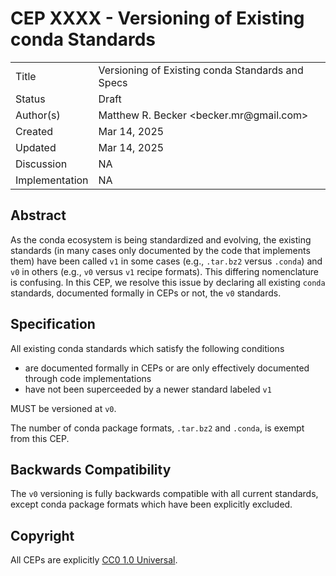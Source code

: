 # CEP XXXX - Versioning of Existing conda Standards

<table>
<tr><td> Title </td><td> Versioning of Existing conda Standards and Specs
<tr><td> Status </td><td> Draft  </td></tr>
<tr><td> Author(s) </td><td> Matthew R. Becker &lt;becker.mr@gmail.com&gt;</td></tr>
<tr><td> Created </td><td> Mar 14, 2025</td></tr>
<tr><td> Updated </td><td> Mar 14, 2025</td></tr>
<tr><td> Discussion </td><td> NA </td></tr>
<tr><td> Implementation </td><td> NA </td></tr>
</table>

## Abstract

As the conda ecosystem is being standardized and evolving, the existing standards 
(in many cases only documented by the code that implements them) have been called 
`v1` in some cases (e.g., `.tar.bz2` versus `.conda`) and `v0` in others (e.g., `v0` versus `v1` recipe formats). 
This differing nomenclature is confusing. In this CEP, we resolve this issue by declaring all existing `conda` 
standards, documented formally in CEPs or not, the `v0` standards.

## Specification

All existing conda standards which satisfy the following conditions

- are documented formally in CEPs or are only effectively documented through code implementations
- have not been superceeded by a newer standard labeled `v1`

MUST be versioned at `v0`. 

The number of conda package formats, `.tar.bz2` and `.conda`, is exempt from this CEP.

## Backwards Compatibility

The `v0` versioning is fully backwards compatible with all current standards, except conda package formats
which have been explicitly excluded.

## Copyright

All CEPs are explicitly [CC0 1.0 Universal](https://creativecommons.org/publicdomain/zero/1.0/).
